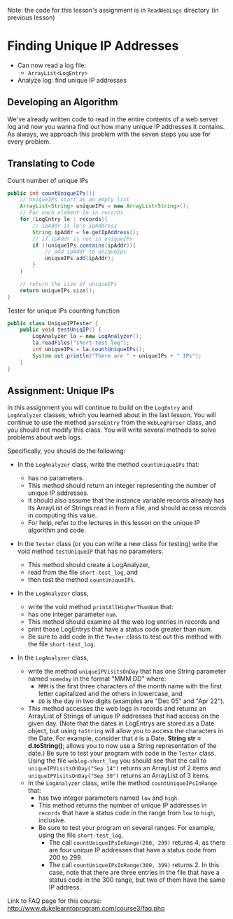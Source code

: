 Note: the code for this lesson's assignment is in `ReadWebLogs` directory (in previous lesson)

# Finding Unique IP Addresses

- Can now read a log file:
    - `ArrayList<LogEntry>`
- Analyze log: find unique IP addresses

## Developing an Algorithm

We've already written code to read in the entire contents of a web server log and now you wanna find out how many unique IP addresses it contains. As always, we approach this problem with the seven steps you use for every problem.

## Translating to Code

Count number of unique IPs

```java
public int countUniqueIPs(){
    // UniqueIPs start as an empty list
    ArrayList<String> uniqueIPs = new ArrayList<String>();
    // For each element le in records
    for (LogEntry le : records){
        // ipAddr is le's ipAddress
        String ipAddr = le.getIpAddress();
        // if ipAddr is not in uniqueIPs
        if (!uniqueIPs.contains(ipAddr)){
            // add ipAddr to uniqueIps
            uniqueIPs.add(ipAddr);
        }
    }

    // return the size of uniqueIPs
    return uniqueIPs.size();
}
```

Tester for unique IPs counting function

```java
public class UniqueIPTester {
    public void testUniqIP() {
        LogAnalyzer la = new LogAnalyzer();
        la.readFiles("short-test_log");
        int uniqueIPs = la.countUniqueIPs();
        System.out.println("There are " + uniqueIPs + " IPs");
    }
}
```

## Assignment: Unique IPs

In this assignment you will continue to build on the `LogEntry` and `LogAnalyzer` classes, which you learned about in the last lesson. You will continue to use the method `parseEntry` from the `WebLogParser` class, and you should not modify this class. You will write several methods to solve problems about web logs.

Specifically, you should do the following:

- In the `LogAnalyzer` class, write the method `countUniqueIPs` that:
    - has no parameters.
    - This method should return an integer representing the number of unique IP addresses.
    - It should also assume that the instance variable records already has its ArrayList of Strings read in from a file, and should access records in computing this value.
    - For help, refer to the lectures in this lesson on the unique IP algorithm and code.

- In the `Tester` class (or you can write a new class for testing) write the void method `testUniqueIP` that has no parameters.
    - This method should create a LogAnalyzer,
    - read from the file `short-test_log`, and
    - then test the method `countUniqueIPs`.

- In the `LogAnalyzer` class,
    - write the void method `printAllHigherThanNum` that:
    - has one integer parameter `num`.
    - This method should examine all the web log entries in records and
    - print those LogEntrys that have a status code greater than num.
    - Be sure to add code in the `Tester` class to test out this method with the file `short-test_log`.

- In the `LogAnalyzer` class,
    - write the method `uniqueIPVisitsOnDay` that has one String parameter named `someday` in the format "MMM DD" where:
        - `MMM` is the first three characters of the month name with the first letter capitalized and the others in lowercase, and
        - `DD` is the day in two digits (examples are "Dec 05" and "Apr 22").
    - This method accesses the web logs in records and returns an ArrayList of Strings of unique IP addresses that had access on the given day. (Note that the dates in LogEntrys are stored as a Date object, but using `toString` will allow you to access the characters in the Date. For example, consider that `d` is a Date. __String str = d.toString()__; allows you to now use a String representation of the date.) Be sure to test your program with code in the `Tester` class. Using the file `weblog-short_log` you should see that the call to `uniqueIPVisitsOnDay("Sep 14")` returns an ArrayList of 2 items and `uniqueIPVisitsOnDay("Sep 30")` returns an ArrayList of 3 items.
    - In the `LogAnalyzer` class, write the method `countUniqueIPsInRange` that:
        - has two integer parameters named `low` and `high`.
        - This method returns the number of unique IP addresses in `records` that have a status code in the range from `low` to `high`, inclusive.
        - Be sure to test your program on several ranges. For example, using the file `short-test_log`,
            - The call `countUniqueIPsInRange(200, 299)` returns 4, as there are four unique IP addresses that have a status code from 200 to 299.
            - The call `countUniqueIPsInRange(300, 399)` returns 2. In this case, note that there are three entries in the file that have a status code in the 300 range, but two of them have the same IP address.

Link to FAQ page for this course: http://www.dukelearntoprogram.com/course3/faq.php


